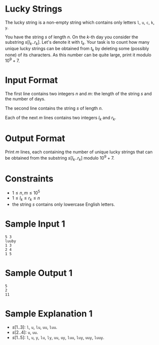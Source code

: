 # Lucky Strings

The lucky string is a non-empty string which contains only letters `l`, `u`, `c`, `k`, `y`.

You have the string $s$ of length $n$. On the $k$-th day you consider the substring $s[l_k..r_k]$. Let's denote it with $t_k$. Your task is to count how many unique lucky strings can be obtained from $t_k$ by deleting some (possibly none) of its characters. As this number can be quite large, print it modulo $10^9+7$.

# Input Format

The first line contains two integers $n$ and $m$: the length of the string $s$ and the number of days.

The second line contains the string $s$ of length $n$.

Each of the next $m$ lines contains two integers $l_k$ and $r_k$.

# Output Format

Print $m$ lines, each containing the number of unique lucky strings that can be obtained from the substring $s[l_k .. r_k]$ modulo $10^9+7$.

# Constraints

- $1 \le n, m \le 10^5$
- $1 \le l_k \le r_k \le n$
- the string $s$ contains only lowercase English letters.

# Sample Input 1

```
5 3
luuby
1 3
2 4
1 5
```

# Sample Output 1

```
5
2
11
```

# Sample Explanation 1

- $s[1 .. 3]$: `l`, `u`, `lu`, `uu`, `luu`.
- $s[2 .. 4]$: `u`, `uu`.
- $s[1 .. 5]$: `l`, `u`, `y`, `lu`, `ly`, `uu`, `uy`, `luu`, `luy`, `uuy`, `luuy`.
